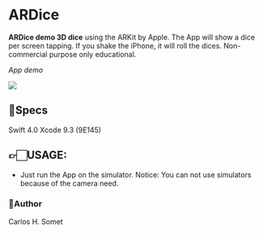 # ARDice

**ARDice demo 3D dice** using the ARKit by Apple. The App will show a dice per screen tapping. If you shake the iPhone, it will roll the dices. Non-commercial purpose only educational.

*App demo*

<img src="/ARdice/Demo/demo.gif?raw=true">

## 📝Specs 
Swift 4.0 Xcode 9.3 (9E145)



## 👉🏻USAGE:
- Just run the App on the simulator. Notice: You can not use simulators because of the camera need.



### 👤Author
Carlos H. Somet
